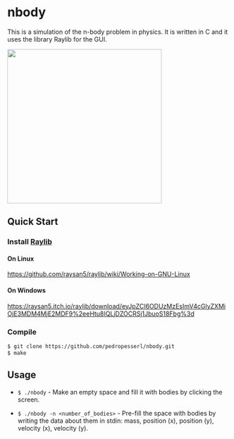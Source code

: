 # nbody

This is a simulation of the n-body problem in physics. It is written in C and it uses
the library Raylib for the GUI.

<img src="example.gif" width="350">

## Quick Start

### Install [Raylib](https://raylib.com)

#### On Linux

https://github.com/raysan5/raylib/wiki/Working-on-GNU-Linux

#### On Windows

https://raysan5.itch.io/raylib/download/eyJpZCI6ODUzMzEsImV4cGlyZXMiOjE3MDM4MjE2MDF9%2eeHtu8IQLjDZOCRSj1JbuoS18Fbg%3d

### Compile

```bash
$ git clone https://github.com/pedropesserl/nbody.git
$ make
```

## Usage

- `$ ./nbody` - Make an empty space and fill it with bodies by clicking the screen.

- `$ ./nbody -n <number_of_bodies>` - Pre-fill the space with bodies by writing the data about them in stdin: mass, position (x), position (y), velocity (x), velocity (y).
